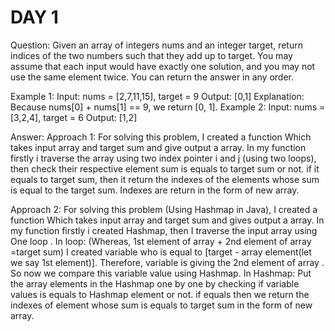 # DAY 1
Question:
Given an array of integers nums and an integer target, return indices of the two numbers such that they add up to target.
You may assume that each input would have exactly one solution, and you may not use the same element twice.
You can return the answer in any order.

Example 1:
Input: nums = [2,7,11,15], target = 9
Output: [0,1]
Explanation: Because nums[0] + nums[1] == 9, we return [0, 1].
Example 2:
Input: nums = [3,2,4], target = 6
Output: [1,2]


Answer:
Approach 1:
For solving this problem,
I created a function Which takes input array and target sum and give output a array.
In my function firstly i traverse the array using two index pointer i and j (using two loops), then check their respective element sum is equals to target sum or not.
if it equals to target sum, then it return the indexes of the elements whose sum is equal to the target sum.
Indexes are return in the form of new array.


Approach 2:
For solving this problem (Using Hashmap in Java),
I created a function Which takes input array and target sum and gives output a array.
In my function firstly i created  Hashmap, then I traverse the input array using One loop .
In loop:
(Whereas, 1st element of array + 2nd element of array =target sum)
I created variable who is equal to [target - array element(let we say 1st element)]. Therefore, variable is giving the 2nd element of array . So now we compare this variable value using Hashmap.
In Hashmap:
Put the array elements in the Hashmap one by one by checking if variable values is equals to Hashmap element or not.
if equals then we return the indexes of element whose sum is equals to target sum in the form of new array.